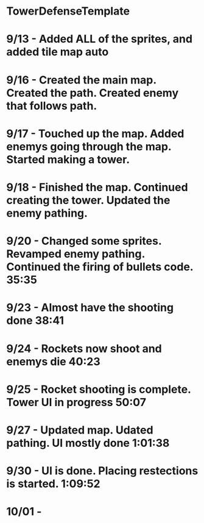 # TowerDefenseTemplate
# 9/13 - Added ALL of the sprites, and added tile map auto
# 9/16 - Created the main map. Created the path. Created enemy that follows path.
# 9/17 - Touched up the map. Added enemys going through the map. Started making a tower.
# 9/18 - Finished the map. Continued creating the tower. Updated the enemy pathing.
# 9/20 - Changed some sprites. Revamped enemy pathing. Continued the firing of bullets code. 35:35
# 9/23 - Almost have the shooting done 38:41
# 9/24 - Rockets now shoot and enemys die 40:23
# 9/25 - Rocket shooting is complete. Tower UI in progress 50:07
# 9/27 - Updated map. Udated pathing. UI mostly done 1:01:38
# 9/30 - UI is done. Placing restections is started. 1:09:52
# 10/01 - 
